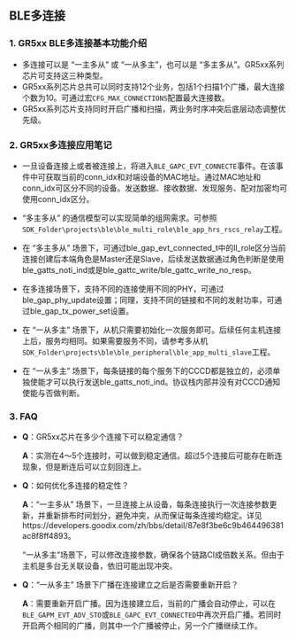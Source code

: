 ## BLE多连接

### 1. GR5xx BLE多连接基本功能介绍

-	多连接可以是 “一主多从” 或 “一从多主”，也可以是 “多主多从”。GR5xx系列芯片可支持这三种类型。
-	GR5xx系列芯片总共可以同时支持12个业务，包括1个扫描1个广播，最大连接个数为10。可通过宏`CFG_MAX_CONNECTIONS`配置最大连接数。
-	GR5xx系列芯片支持同时开启广播和扫描，两业务时序冲突后底层动态调整优先级。

### 2. GR5xx多连接应用笔记

- 一旦设备连接上或者被连接上，将进入`BLE_GAPC_EVT_CONNECTE`事件。在该事件中可获取当前的conn_idx和对端设备的MAC地址。通过MAC地址和conn_idx可区分不同的设备。发送数据、接收数据、发现服务、配对加密均可使用conn_idx区分。

- “多主多从” 的通信模型可以实现简单的组网需求。可参照`SDK_Folder\projects\ble\ble_multi_role\ble_app_hrs_rscs_relay`工程。
- 在 “多主多从” 场景下，可通过ble_gap_evt_connected_t中的ll_role区分当前连接创建后本端角色是Master还是Slave，后续发送数据通过角色判断是使用ble_gatts_noti_ind或是ble_gattc_write/ble_gattc_write_no_resp。
- 在多连接场景下，支持不同的连接使用不同的PHY，可通过ble_gap_phy_update设置；同理，支持不同的链接和不同的发射功率，可通过ble_gap_tx_power_set设置。
- 在 “一从多主” 场景下，从机只需要初始化一次服务即可。后续任何主机连接上后，服务均相同。如果需要服务不同，请参考多从机`SDK_Folder\projects\ble\ble_peripheral\ble_app_multi_slave`工程。
- 在 “一从多主” 场景下，每条链接的每个服务下的CCCD都是独立的，必须单独使能才可以执行发送ble_gatts_noti_ind。协议栈内部并没有对CCCD通知使能与否做判断。

### 3. FAQ

- **Q**：GR5xx芯片在多少个连接下可以稳定通信？

  **A**：实测在4～5个连接时，可以做到稳定通信。超过5个连接后可能存在断连现象，但是断连后可以立刻回连上。

- **Q**：如何优化多连接的稳定性？

  **A**：“一主多从” 场景下，一旦连接上从设备，每条连接执行一次连接参数更新，并重新排布时间划分，避免冲突，从而保证每条连接均稳定。详见https://developers.goodix.com/zh/bbs/detail/87e8f3be6c9b464496381ac8f8ff4893。

     “一从多主”场景下，可以修改连接参数，确保各个链路CI成倍数关系。但由于主机是多台无关联设备，依旧可能出现冲突。

- **Q**：“一从多主” 场景下广播在连接建立之后是否需要重新开启？

  **A**：需要重新开启广播。因为连接建立后，当前的广播会自动停止，可以在`BLE_GAPM_EVT_ADV_STO`或`BLE_GAPC_EVT_CONNECTED`中再次开启广播。若同时开启两个相同的广播，则其中一个广播被停止，另一个广播继续工作。

  

  
